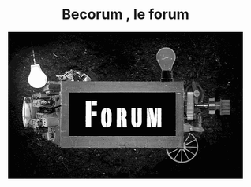 <div align="center">
    <h1>Becorum , le forum</h1>
    <img src="./assets/img/forum.gif" alt="un gif de forum" />
</div>